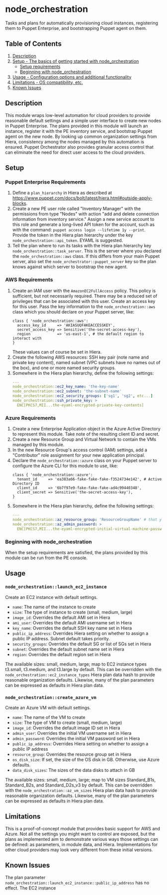 # node_orchestration

Tasks and plans for automatically provisioning cloud instances, registering
them to Puppet Enterprise, and bootstrapping Puppet agent on them.

## Table of Contents

1. [Description](#description)
1. [Setup - The basics of getting started with node_orchestration](#setup)
    * [Setup requirements](#setup-requirements)
    * [Beginning with node_orchestration](#beginning-with-node_orchestration)
1. [Usage - Configuration options and additional functionality](#usage)
1. [Limitations - OS compatibility, etc.](#limitations)
1. [Known Issues](#known-issues)

## Description

This module wraps low-level automation for cloud providers to provide
reasonable default settings and a simple user interface to create new nodes in
Puppet Enterprise. The plans provided in this module will launch an instance,
register it with the PE inventory service, and bootstrap Puppet agent on the
new node. By looking up common organization settings from Hiera, consistency
among the nodes managed by this automation is ensured. Puppet Orchestrator also
provides granular access control that can eliminate the need for direct user
access to the cloud providers.

## Setup

### Puppet Enterprise Requirements

1. Define a `plan_hierarchy` in Hiera as described at
   https://www.puppet.com/docs/bolt/latest/hiera.html#outside-apply-blocks.
2. Create a new PE user role called "Inventory Manager" with the permissions
   from type "Nodes" with action "add and delete connection information from
   inventory service." Assign a new service account to this role and generate a
   long-lived API token for the account, such as with the command: `puppet
   access login --lifetime 1y --print`. Provide the token in the Hiera plan
   hierarchy under the key `node_orchestration::api_token`. EYAML is suggested.
3. Tell the plan where to run its tasks with the Hiera plan hierarchy key
   `node_orchestration::task_server`. This is the server where you declared the
   `node_orchestration::aws` class. If this differs from your main Puppet
   server, also set the `node_orchestrator::puppet_server` key so the plan
   knows against which server to bootstrap the new agent.

### AWS Requirements

1. Create an IAM user with the `AmazonEC2FullAccess` policy. This policy is
   sufficient, but not necessarily required. There may be a reduced set of
   privileges that can be associated with this user. Create an access key for
   this user. Pass the key information to the `node_orchestration::aws` class
   which you should declare on your Puppet server, like:
   ```puppet
   class { 'node_orchestration::aws':
     access_key_id     => 'AKIASUQFAKEACCESSKEY',
     secret_access_key => Sensitive('the-secret-access-key'),
     region            => 'us-east-1', # the default region to interact with
   }
   ```
   These values can of course be set in Hiera.
2. Create the following AWS resources: SSH key pair (note name and private key
   content), named subnet (VPC subnets have no names out of the box), and one
   or more named security groups.
3. Somewhere in the Hiera plan hierarchy, define the following settings:
   ```yaml
   ---
   node_orchestration::ec2_key_name: 'the-key-name'
   node_orchestration::ec2_subnet: 'the-subnet-name'
   node_orchestration::ec2_security_groups: ['sg1', 'sg2', etc...]
   node_orchestration::ssh_private_key: >
     ENC[PKCS7,MII...the-eyaml-encrypted-private-key-contents]
   ```

### Azure Requirements

1. Create a new Enterprise Application object in the Azure Active Directory to
   represent this module. Take note of the resulting client ID and secret.
2. Create a new Resource Group and Virtual Network to contain the VMs managed
   by this module.
3. In the new Resource Group's access control (IAM) settings, add a
   "Contributor" role assignment for your new application principal. 
4. Declare the `node_orchestration::azure` class on your Puppet server to
   configure the Azure CLI for this module to use, like:
   ```puppet
   class { 'node_orchestration::azure':
     tenant_id     => 'ea383a66-fake-fake-fake-f3524734e142', # Active Directory ID
     client_id     => '6b7f97e9-fake-fake-fake-ad4c99440348',
     client_secret => Sensitive('the-secret-access-key'),
   }
   ```
5. Somewhere in the Hiera plan hierarchy, define the following settings:
   ```yaml
   ---
   node_orchestration::az_resource_group: 'ResourceGroupName' # that you created in step 2
   node_orchestration::az_admin_password: >
     ENC[PKCS7,MII...the-eyaml-encrypted-initial-virtual-machine-password]
   ```

### Beginning with node_orchestration

When the setup requirements are satisfied, the plans provided by this module
can be run from the PE console.

## Usage

### `node_orchestration::launch_ec2_instance`

Create an EC2 instance with default settings.

* `name`: The name of the instance to create
* `size`: The type of instance to create (small, medium, large)
* `image_id`: Overrides the default AMI set in Hiera
* `ami_user`: Overrides the default AMI username set in Hiera
* `key_name`: Overrides the default SSH key name set in Hiera
* `public_ip_address`: Overrides Hiera setting on whether to assign a public IP
  address. Subnet default takes priority.
* `security_groups`: Overrides the default SG or list of SGs set in Hiera
* `subnet`: Overrides the default subnet name set in Hiera
* `region`: Overrides the default region set in Hiera

The available sizes: small, medium, large; map to EC2 instance types t3.small,
t3.medium, and t3.large by default. This can be overridden with the
`node_orchestration::ec2_instance_types` Hiera plan data hash to provide
reasonable organization defaults. Likewise, many of the plan parameters can be
expressed as defaults in Hiera plan data.

### `node_orchestration::create_azure_vm`

Create an Azure VM with default settings.

* `name`: The name of the VM to create
* `size`: The type of VM to create (small, medium, large)
* `image_id`: Overrides the default image ID set in Hiera
* `admin_user`: Overrides the initial VM username set in Hiera
* `admin_password`: Overrides the initial VM password set in Hiera
* `public_ip_address`: Overrides Hiera setting on whether to assign a public IP address
* `resource_group`: Overrides the resource group set in Hiera
* `os_disk_size`: If set, the size of the OS disk in GB. Otherwise, use Azure defaults.
* `data_disk_sizes`: The sizes of the data disks to attach in GB

The available sizes: small, medium, large; map to VM sizes Standard_B1s,
Standard_B2s, and Standard_D2s_v3 by default. This can be overridden with the
`node_orchestration::az_vm_sizes` Hiera plan data hash to provide reasonable
organization defaults. Likewise, many of the plan parameters can be expressed
as defaults in Hiera plan data.

## Limitations

This is a proof-of-concept module that provides basic support for AWS and
Azure. Not all the settings you might want to control are exposed, but the
plans as implemented aim to demonstrate various ways those settings can be
defined: as parameters, in module data, and Hiera. Implementations for other
cloud providers may look very different from these initial versions.

## Known Issues

The plan parameter `node_orchestration::launch_ec2_instance::public_ip_address` has no effect. The EC2 instance 
